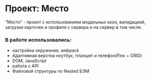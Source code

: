 # Проект: Место

"Место" - проект с использованием модальных окон, валидацией, загрузки карточек и профиля с сервера и на сервер в том числе.

### В работе использовались:

* настройка окружения, webpack
* Адаптивная верстка ноутбук, планшет и телефон(Flex + GRID)
* DOM, JavaScript
* работа с API
* Файловой структуры по Nested БЭМ